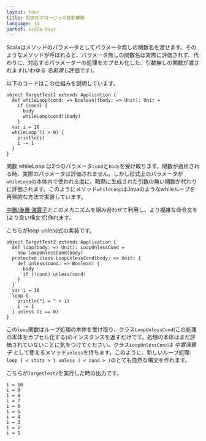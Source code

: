 ```yaml
---
layout: tour
title: 型依存クロージャの自動構築
language: ja
partof: scala-tour
---
```


Scalaはメソッドのパラメータとしてパラメータ無しの関数名を渡せます。そのようなメソッドが呼ばれると、パラメータ無しの関数名は実際に評価されず、代わりに、対応するパラメーターの処理をカプセル化した、引数無しの関数が渡されます(いわゆる *名前渡し*評価です)。

以下のコードはこの仕組みを説明しています。

    object TargetTest1 extends Application {
      def whileLoop(cond: => Boolean)(body: => Unit): Unit =
        if (cond) {
          body
          whileLoop(cond)(body)
        }
      var i = 10
      whileLoop (i > 0) {
        println(i)
        i -= 1
      }
    }

関数 whileLoop は2つのパラメータ`cond`と`body`を受け取ります。関数が適用される時、実際のパラメータは評価されません。しかし形式上のパラメータが`whileLoop`の本体内で使われる度に、暗黙に生成された引数の無い関数が代わりに評価されます。このようにメソッド`whileLoop`はJavaのようなwhileループを再帰的な方法で実装しています。

[中置/後置 演算子](operators.html)とこのメカニズムを組み合わせて利用し、より複雑な命令文を(より良い構文で)作れます。

こちらがloop-unless式の実装です。

    object TargetTest2 extends Application {
      def loop(body: => Unit): LoopUnlessCond =
        new LoopUnlessCond(body)
      protected class LoopUnlessCond(body: => Unit) {
        def unless(cond: => Boolean) {
          body
          if (!cond) unless(cond)
        }
      }
      var i = 10
      loop {
        println("i = " + i)
        i -= 1
      } unless (i == 0)
    }
この`loop`関数はループ処理の本体を受け取り、クラス`LoopUnlessCond`(この処理の本体をカプセル化する)のインスタンスを返すだけです。処理の本体はまだ評価されていないことに気をつけてください。クラス`LoopUnlessCond`は *中置演算子* として使えるメソッド`unless`を持ちます。このように、新しいループ処理: `loop { < stats > } unless ( < cond > )`のとても自然な構文を作れます。

こちらが`TargetTest2`を実行した時の出力です。

    i = 10
    i = 9
    i = 8
    i = 7
    i = 6
    i = 5
    i = 4
    i = 3
    i = 2
    i = 1
